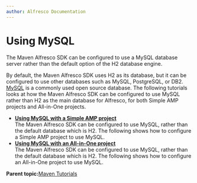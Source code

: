 ```yaml
---
author: Alfresco Documentation
---
```


# Using MySQL

The Maven Alfresco SDK can be configured to use a MySQL database server rather than the default option of the H2 database engine.

By default, the Maven Alfresco SDK uses H2 as its database, but it can be configured to use other databases such as MySQL, PostgreSQL, or DB2. [MySQL](http://www.mysql.com) is a commonly used open source database. The following tutorials looks at how the Maven Alfresco SDK can be configured to use MySQL rather than H2 as the main database for Alfresco, for both Simple AMP projects and All-in-One projects.

-   **[Using MySQL with a Simple AMP project](../tasks/dev-extensions-maven-sdk-tutorials-using-mysql-simple-amp.md)**  
The Maven Alfresco SDK can be configured to use MySQL, rather than the default database which is H2. The following shows how to configure a Simple AMP project to use MySQL.
-   **[Using MySQL with an All-in-One project](../tasks/dev-extensions-maven-sdk-tutorials-using-mysql-all-in-one.md)**  
The Maven Alfresco SDK can be configured to use MySQL, rather than the default database which is H2. The following shows how to configure an All-in-One project to use MySQL.

**Parent topic:**[Maven Tutorials](../concepts/dev-extensions-maven-sdk-tutorials.md)

